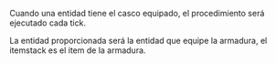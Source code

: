Cuando una entidad tiene el casco equipado, el procedimiento será ejecutado cada tick.

La entidad proporcionada será la entidad que equipe la armadura, el itemstack es el item de la armadura.
